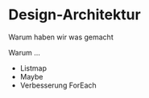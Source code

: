 # Design-Architektur

Warum haben wir was gemacht

Warum ...

* Listmap
* Maybe
* Verbesserung ForEach



